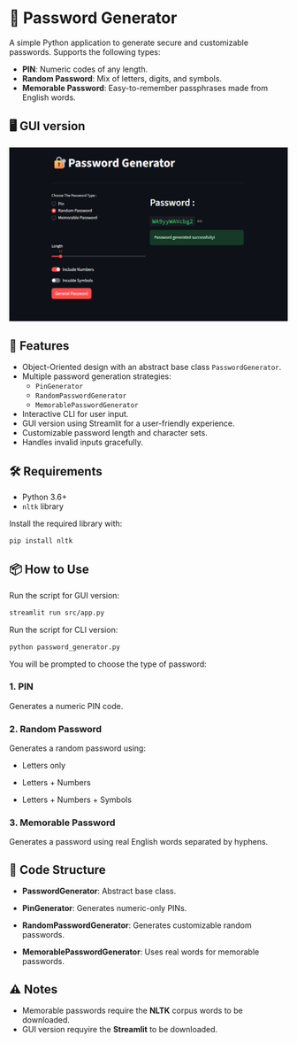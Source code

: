 # 🔐 Password Generator

A simple Python application to generate secure and customizable passwords. Supports the following types:

- **PIN**: Numeric codes of any length.
- **Random Password**: Mix of letters, digits, and symbols.
- **Memorable Password**: Easy-to-remember passphrases made from English words.

## 🖥️ GUI version

<img src="src/images/app_screenshot.png" alt="Alt Text" width="800"/>


## 🚀 Features

- Object-Oriented design with an abstract base class `PasswordGenerator`.
- Multiple password generation strategies:
  - `PinGenerator`
  - `RandomPasswordGenerator`
  - `MemorablePasswordGenerator`
- Interactive CLI for user input.
- GUI version using Streamlit for a user-friendly experience.
- Customizable password length and character sets.
- Handles invalid inputs gracefully.


## 🛠 Requirements

- Python 3.6+
- `nltk` library

Install the required library with:

```bash
pip install nltk
```


## 📦 How to Use

Run the script for GUI version:
```bash
streamlit run src/app.py
```

Run the script for CLI version:
```bash
python password_generator.py
```

You will be prompted to choose the type of password:

### 1. PIN
Generates a numeric PIN code.


### 2. Random Password
Generates a random password using:

- Letters only

- Letters + Numbers

- Letters + Numbers + Symbols


### 3. Memorable Password
Generates a password using real English words separated by hyphens.


## 🧠 Code Structure
- **PasswordGenerator**: Abstract base class.

- **PinGenerator**: Generates numeric-only PINs.

- **RandomPasswordGenerator**: Generates customizable random passwords.

- **MemorablePasswordGenerator**: Uses real words for memorable passwords.

## ⚠️ Notes

- Memorable passwords require the **NLTK** corpus words to be downloaded.
- GUI version requyire the **Streamlit** to be downloaded.
